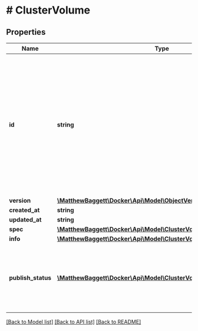 # # ClusterVolume

## Properties

Name | Type | Description | Notes
------------ | ------------- | ------------- | -------------
**id** | **string** | The Swarm ID of this volume. Because cluster volumes are Swarm objects, they have an ID, unlike non-cluster volumes. This ID can be used to refer to the Volume instead of the name. | [optional]
**version** | [**\MatthewBaggett\Docker\Api\Model\ObjectVersion**](ObjectVersion.md) |  | [optional]
**created_at** | **string** |  | [optional]
**updated_at** | **string** |  | [optional]
**spec** | [**\MatthewBaggett\Docker\Api\Model\ClusterVolumeSpec**](ClusterVolumeSpec.md) |  | [optional]
**info** | [**\MatthewBaggett\Docker\Api\Model\ClusterVolumeInfo**](ClusterVolumeInfo.md) |  | [optional]
**publish_status** | [**\MatthewBaggett\Docker\Api\Model\ClusterVolumePublishStatusInner[]**](ClusterVolumePublishStatusInner.md) | The status of the volume as it pertains to its publishing and use on specific nodes | [optional]

[[Back to Model list]](../../README.md#models) [[Back to API list]](../../README.md#endpoints) [[Back to README]](../../README.md)
